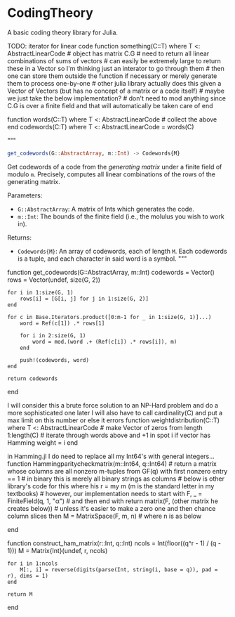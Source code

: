 # CodingTheory
 A basic coding theory library for Julia.

TODO:
iterator for linear code
function something(C::T) where T <: AbstractLinearCode
    # object has matrix C.G
    # need to return all linear combinations of sums of vectors
    # can easily be extremely large to return these in a Vector so I'm thinking just an interator to go through them
    # then one can store them outside the function if necessary or merely generate them to process one-by-one
    # other julia library actually does this given a Vector of Vectors (but has no concept of a matrix or a code itself)
    # maybe we just take the below implementation?
	# don't need to mod anything since C.G is over a finite field and that will automatically be taken care of
end

function words(C::T) where T <: AbstractLinearCode
	# collect the above
end
codewords(C:T) where T <: AbstractLinearCode = words(C)

"""
```julia
get_codewords(G::AbstractArray, m::Int) -> Codewords{M}
```
Get codewords of a code from the _generating matrix_ under a finite field of modulo `m`.  Precisely, computes all linear combinations of the rows of the generating matrix.

Parameters:
  - `G::AbstractArray`: A matrix of Ints which generates the code.
  - `m::Int`: The bounds of the finite field (i.e., the molulus you wish to work in).

Returns:
  - `Codewords{M}`: An array of codewords, each of length `M`.  Each codewords is a tuple, and each character in said word is a symbol.
"""

function get_codewords(G::AbstractArray, m::Int)
	codewords = Vector()
	rows = Vector(undef, size(G, 2))

	for i in 1:size(G, 1)
		rows[i] = [G[i, j] for j in 1:size(G, 2)]
	end

	for c in Base.Iterators.product([0:m-1 for _ in 1:size(G, 1)]...)
		word = Ref(c[1]) .* rows[1]

		for i in 2:size(G, 1)
			word = mod.(word .+ (Ref(c[i]) .* rows[i]), m)
		end

		push!(codewords, word)
	end

	return codewords
end





I will consider this a brute force solution to an NP-Hard problem and do a more sophisticated one later
I will also have to call cardinality(C) and put a max limit on this number or else it errors
function weightdistribution(C::T) where T <: AbstractLinearCode
	# make Vector of zeros from length 1:length(C)
	# iterate through words above and +1 in spot i if vector has Hamming weight = i
end



in Hamming.jl
I do need to replace all my Int64's with general integers...
function Hammingparitycheckmatrix(m::Int64, q::Int64)
	# return a matrix whose columns are all nonzero m-tuples from GF(q) with first nonzero entry == 1
	# in binary this is merely all binary strings as columns
	# below is other library's code for this where his r = my m (m is the standard letter in my textbooks)
	# however, our implementation needs to start with
	F, _ = FiniteField(q, 1, "α")
	# and then end with
	return matrix(F, (other matrix he creates below))
	# unless it's easier to make a zero one and then chance column slices then
	M = MatrixSpace(F, m, n)
	# where n is as below

end

function construct_ham_matrix(r::Int, q::Int)
    ncols = Int(floor((q^r - 1) / (q - 1)))
    M = Matrix{Int}(undef, r, ncols)

    for i in 1:ncols
        M[:, i] = reverse(digits(parse(Int, string(i, base = q)), pad = r), dims = 1)
    end

    return M
end
